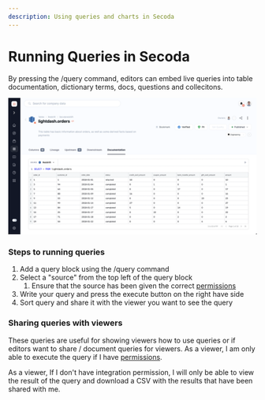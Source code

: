 ```yaml
---
description: Using queries and charts in Secoda
---
```


# Running Queries in Secoda

By pressing the /query command, editors can embed live queries into table documentation, dictionary terms, docs, questions and collecitons.&#x20;

![](../../.gitbook/assets/image-1.png)

### Steps to running queries

1. Add a query block using the /query command&#x20;
2. Select a "source" from the top left of the query block
   1. Ensure that the source has been given the correct [permissions](../../user-management/resource-permissions.md)
3. Write your query and press the execute button on the right have side
4. Sort query and share it with the viewer you want to see the query

### Sharing queries with viewers

These queries are useful for showing viewers how to use queries or if editors want to share / document queries for viewers. As a viewer, I am only able to execute the query if I have [permissions](../../user-management/integration-permissions.md).&#x20;

As a viewer, If I don't have integration permission, I will only be able to view the result of the query and download a CSV with the results that have been shared with me.&#x20;
